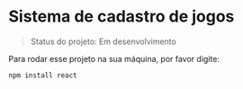 <h1>Sistema de cadastro de jogos</h1>

 > Status do projeto: Em desenvolvimento
 
 Para rodar esse projeto na sua máquina, por favor digite:
 
 ```
 npm install react
 
 ```

